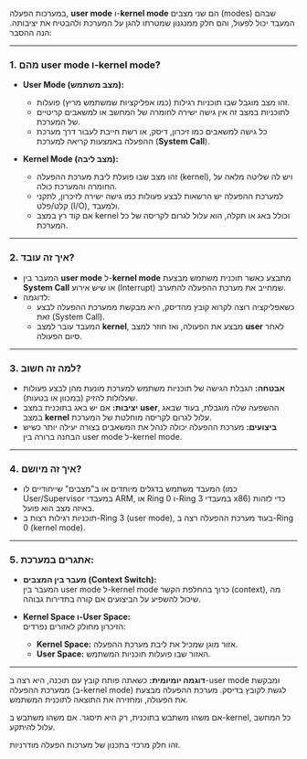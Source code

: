 במערכות הפעלה, **user mode** ו-**kernel mode** הם שני מצבים (modes) שבהם המעבד יכול לפעול, והם חלק ממנגנון שמטרתו להגן על המערכת ולהבטיח את יציבותה. הנה ההסבר:  

---

### 1. **מהם user mode ו-kernel mode?**
- **User Mode (מצב משתמש):**
  - זהו מצב מוגבל שבו תוכניות רגילות (כמו אפליקציות שמשתמש מריץ) פועלות.
  - לתוכניות במצב זה אין גישה ישירה לחומרה של המחשב או למשאבים קריטיים של המערכת.
  - כל גישה למשאבים כמו זיכרון, דיסק, או רשת חייבת לעבור דרך מערכת ההפעלה באמצעות קריאה למערכת (**System Call**).

- **Kernel Mode (מצב ליבה):**
  - זהו מצב שבו פועלת ליבת מערכת ההפעלה (kernel), ויש לה שליטה מלאה על החומרה והמערכת כולה.
  - למערכת ההפעלה יש הרשאות לבצע פעולות כמו גישה ישירה לזיכרון, לתקני קלט/פלט (I/O), ולמעבד.
  - אם קוד רץ במצב kernel וכולל באג או תקלה, הוא עלול לגרום לקריסה של כל המערכת.

---

### 2. **איך זה עובד?**
- המעבר בין **user mode** ל-**kernel mode** מתבצע כאשר תוכנית משתמש מבצעת **System Call** או שיש אירוע (Interrupt) שמחייב את מערכת ההפעלה להתערב.
- לדוגמה:
  - כשאפליקציה רוצה לקרוא קובץ מהדיסק, היא מבקשת ממערכת ההפעלה לבצע זאת (System Call).
  - המעבד עובר למצב **kernel**, מבצע את הפעולה, ואז חוזר למצב **user** לאחר סיום הפעולה.

---

### 3. **למה זה חשוב?**
- **אבטחה:** הגבלת הגישה של תוכניות משתמש למערכת מונעת מהן לבצע פעולות שעלולות להזיק (במכוון או בטעות).
- **יציבות:** אם יש באג בתוכנית במצב **user**, ההשפעה שלה מוגבלת, בעוד שבאג במצב **kernel** עלול לגרום לקריסה מוחלטת של המערכת.
- **ביצועים:** מערכת ההפעלה יכולה לנהל את המשאבים בצורה יעילה יותר כשיש הבחנה ברורה בין user mode ל-kernel mode.

---

### 4. **איך זה מיושם?**
- המעבד משתמש בדגלים מיוחדים או ב"מצבים" שייחודיים לו (כמו User/Supervisor במעבדי ARM, או Ring 0 ו-Ring 3 במעבדי x86) כדי לזהות באיזה מצב הוא פועל.
- תוכניות רגילות רצות ב-Ring 3 (user mode), בעוד מערכת ההפעלה רצה ב-Ring 0 (kernel mode).

---

### 5. **אתגרים במערכת:**
- **מעבר בין המצבים (Context Switch):**  
  המעבר בין user mode ל-kernel mode כרוך בהחלפת הקשר (context), מה שיכול להשפיע על הביצועים אם קורה בתדירות גבוהה.
  
- **Kernel Space ו-User Space:**  
  הזיכרון מחולק לאזורים נפרדים:
  - **Kernel Space:** אזור מוגן שמכיל את ליבת מערכת ההפעלה.
  - **User Space:** האזור שבו פועלות תוכניות המשתמש.

---

**דוגמה יומיומית:**
כשאתה פותח קובץ עם תוכנה, היא רצה ב-user mode ומבקשת ממערכת ההפעלה (ב-kernel mode) לגשת לקובץ בדיסק. מערכת ההפעלה מבצעת את הפעולה, ומחזירה את התוצאה לתוכנית המשתמש.  

אם משהו משתבש בתוכנית, רק היא תיסגר. אם משהו משתבש ב-kernel, כל המחשב עלול להיתקע. 

זהו חלק מרכזי בתכנון של מערכות הפעלה מודרניות.
